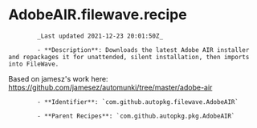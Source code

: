# AdobeAIR.filewave.recipe

            _Last updated 2021-12-23 20:01:50Z_

            - **Description**: Downloads the latest Adobe AIR installer and repackages it for unattended, silent installation, then imports into FileWave.
Based on jamesz's work here: https://github.com/jamesez/automunki/tree/master/adobe-air

            - **Identifier**: `com.github.autopkg.filewave.AdobeAIR`

            - **Parent Recipes**: `com.github.autopkg.pkg.AdobeAIR`
